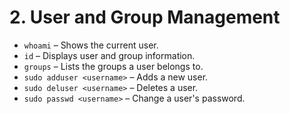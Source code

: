 # 2. **User and Group Management**
   - `whoami` – Shows the current user.
   - `id` – Displays user and group information.
   - `groups` – Lists the groups a user belongs to.
   - `sudo adduser <username>` – Adds a new user.
   - `sudo deluser <username>` – Deletes a user.
   - `sudo passwd <username>` – Change a user's password.